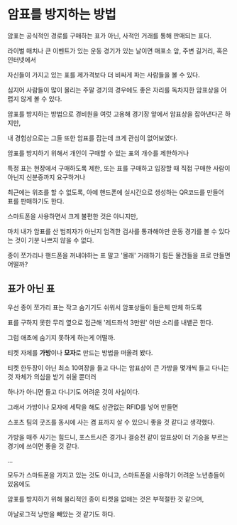 # 암표를 방지하는 방법

암표는 공식적인 경로를 구매하는 표가 아닌, 사적인 거래를 통해 판매되는 표다.

라이벌 매치나 큰 이벤트가 있는 운동 경기가 있는 날이면 매표소 앞, 주변 길거리, 혹은 인터넷에서

자신들이 가지고 있는 표를 제가격보다 더 비싸게 파는 사람들을 볼 수 있다.

심지어 사람들이 많이 몰리는 주말 경기의 경우에도 좋은 자리를 독차지한 암표상을 어렵지 않게 볼 수 있다.

암표를 방지하는 방법으로 경비원을 여럿 고용해 경기장 앞에서 암표상을 잡아낸다곤 하지만,

내 경험상으로는 그들 또한 암표를 잡는데 크게 관심이 없어보였다.

암표를 방지하기 위해서 개인이 구매할 수 있는 표의 개수를 제한하거나

특정 표는 현장에서 구매하도록 제한, 또는 표를 구매하고 입장할 때 직접 구매한 사람이 아닌지 신분증까지 요구하거나

최근에는 위조를 할 수 없도록, 아예 핸드폰에 실시간으로 생성하는 QR코드를 만들어 표를 판매하기도 한다.

스마트폰을 사용하면서 크게 불편한 것은 아니지만,

마치 내가 암표를 산 범죄자가 아닌지 엄격한 검사를 통과해야만 운동 경기를 볼 수 있다는 것이 기분 나쁘지 않을 수 없다.

종이 쪼가리나 핸드폰을 꺼내야하는 표 말고 '몰래' 거래하기 힘든 물건들을 표로 만들면 어떨까?

## 표가 아닌 표

우선 종이 쪼가리 표는 작고 숨기기도 쉬워서 암표상들이 들은체 만체 하도록

표를 구하지 못한 무리 옆으로 접근해 '레드좌석 3만원' 이딴 소리를 내뱉곤 한다.

그럼 애초에 숨기지 못하게 하는게 어떨까.

티켓 자체를 **가방**이나 **모자**로 만드는 방법을 떠올려 봤다.

티켓 한두장이 아닌 최소 10여장을 들고 다니는 암표상이 큰 가방을 몇개씩 들고 다니는 것 자체가 의심을 받기 쉬울 뿐더러

하나가 아니면 들고 다니기도 어려운 것이 사실이다.

그래서 가방이나 모자에 세탁을 해도 상관없는 RFID를 넣어 만들면

스포츠 팀의 굿즈를 동시에 사는 겸 표까지 살 수 있으니 좋을 것 같다고 생각했다.

가방을 매주 사기는 힘드니, 포스트시즌 경기나 결승전 같이 암표상이 더 기승을 부르는 경기에 쓰이면 좋을 것 같다.

...

모두가 스마트폰을 가지고 있는 것도 아니고, 스마트폰을 사용하기 어려운 노년층들이 있음에도

암표를 방지하기 위해 물리적인 종이 티켓을 없애는 것은 부적절한 것 같으며,

아날로그적 낭만을 빼았는 것 같기도 하다.